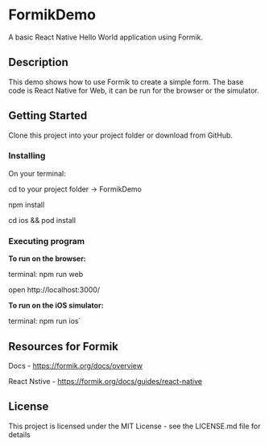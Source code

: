 # FormikDemo

A basic React Native Hello World application using Formik.

## Description

This demo shows how to use Formik to create a simple form. The base code is React Native for Web, it can be run for the browser or the simulator.

## Getting Started

Clone this project into your project folder or download from GitHub.

### Installing

On your terminal: 

cd to your project folder -> FormikDemo

npm install

cd ios && pod install

### Executing program

**To run on the browser:**

terminal: npm run web

open http://localhost:3000/

**To run on the iOS simulator:**

terminal: npm run ios`

## Resources for Formik
Docs - https://formik.org/docs/overview

React Nstive - https://formik.org/docs/guides/react-native

## License

This project is licensed under the MIT License - see the LICENSE.md file for details
